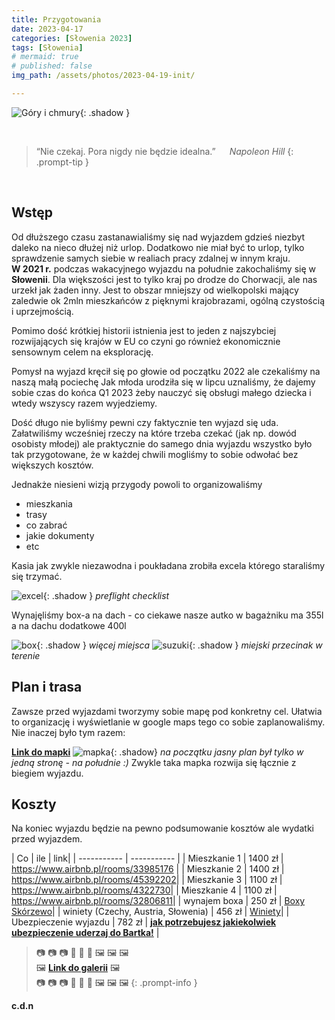 ```yaml
---
title: Przygotowania
date: 2023-04-17
categories: [Słowenia 2023]
tags: [Słowenia]
# mermaid: true
# published: false
img_path: /assets/photos/2023-04-19-init/

---
```


![Góry i chmury](bg.jpg){: .shadow }

<br/>

>“Nie czekaj. Pora nigdy nie będzie idealna.”
> &emsp; _Napoleon Hill_
{: .prompt-tip }


<br/>

## Wstęp

Od dłuższego czasu zastanawialiśmy się nad wyjazdem gdzieś niezbyt daleko na nieco dłużej niż urlop. Dodatkowo nie miał być to urlop, tylko sprawdzenie samych siebie w realiach pracy zdalnej w innym kraju.
<br/>
**W 2021 r.** podczas wakacyjnego wyjazdu na południe zakochaliśmy się w **Słowenii**. Dla większości jest to tylko kraj po drodze do Chorwacji, ale nas urzekł jak żaden inny.
Jest to obszar mniejszy od wielkopolski mający zaledwie ok 2mln mieszkańców z pięknymi krajobrazami, ogólną czystością i uprzejmością.


Pomimo dość krótkiej historii istnienia jest to jeden z najszybciej rozwijających się krajów w EU co czyni go również ekonomicznie sensownym celem na eksplorację.

Pomysł na wyjazd kręcił się po głowie od początku 2022 ale czekaliśmy na naszą małą pociechę Jak młoda urodziła się w lipcu uznaliśmy, że dajemy sobie czas do końca Q1 2023 żeby nauczyć się obsługi małego dziecka i wtedy wszyscy razem wyjedziemy.

Dość długo nie byliśmy pewni czy faktycznie ten wyjazd się uda. Załatwiliśmy wcześniej rzeczy na które trzeba czekać (jak np. dowód osobisty młodej) ale praktycznie do samego dnia wyjazdu wszystko było tak przygotowane, że w każdej chwili mogliśmy to sobie odwołać bez większych kosztów. 

Jednakże niesieni wizją przygody powoli to organizowaliśmy
- mieszkania 
- trasy
- co zabrać
- jakie dokumenty
- etc

Kasia jak zwykle niezawodna i poukładana zrobiła excela którego staraliśmy się trzymać.

![excel](pakowanie_excel.png){: .shadow }
_preflight checklist_

Wynajęliśmy box-a na dach - co ciekawe nasze autko w bagażniku ma 355l a na dachu dodatkowe 400l


![box](box.jpg){: .shadow }
_więcej miejsca_
![suzuki](car.jpg){: .shadow }
_miejski przecinak w terenie_

## Plan i trasa

Zawsze przed wyjazdami tworzymy sobie mapę pod konkretny cel. Ułatwia to organizację i wyświetlanie w google maps tego co sobie zaplanowaliśmy.
Nie inaczej było tym razem:

[**Link do mapki**](https://www.google.com/maps/d/u/0/edit?mid=1N0pD00R5OlC1UrYky1y1nVZ3xSMfaow&usp=sharing)
![mapka](mapka.jpg){: .shadow}
_na początku jasny plan był tylko w jedną stronę - na południe :)_
Zwykle taka mapka rozwija się łącznie z biegiem wyjazdu.

## Koszty
Na koniec wyjazdu będzie na pewno podsumowanie kosztów ale wydatki przed wyjazdem.

| Co      | ile  | link|
| ----------- | ----------- |
| Mieszkanie 1   | 1400 zł       | <https://www.airbnb.pl/rooms/33985176> |
| Mieszkanie 2   | 1400 zł       | <https://www.airbnb.pl/rooms/45392202>|
| Mieszkanie 3   | 1100 zł       | <https://www.airbnb.pl/rooms/4322730>|
| Mieszkanie 4   | 1100 zł       | <https://www.airbnb.pl/rooms/32806811>|
| wynajem boxa   | 250 zł       | [Boxy Skórzewo](https://bit.ly/3Lnegkj)|
| winiety (Czechy, Austria, Słowenia)   | 456 zł       | [Winiety](https://www.pzmtravel.com.pl/informacja-o-oplatach-drogowych.html)|
| Ubezpieczenie wyjazdu  | 782 zł       | [**jak potrzebujesz jakiekolwiek ubezpieczenie uderzaj do Bartka!**](https://bit.ly/40w2HeU) |



> 📷 📷 📷 🤳 🤳 🤳 🖼️ 🖼️ 🖼️<br/>
> 🖼️ [**Link do galerii**](https://bit.ly/3N4EzNk) 🖼️<br/> 
> 📷 📷 📷 🤳 🤳 🤳 🖼️ 🖼️ 🖼️
{: .prompt-info }


**c.d.n**